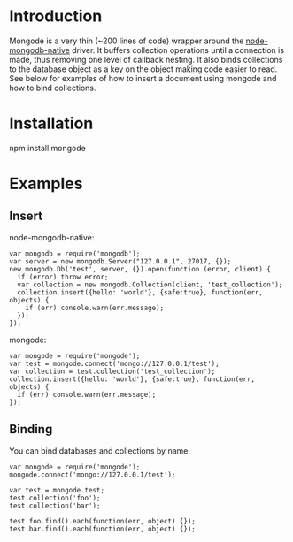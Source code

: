 Introduction
============

Mongode is a very thin (~200 lines of code) wrapper around the [node-mongodb-native](https://github.com/christkv/node-mongodb-native) driver. It buffers collection operations until a connection is made, thus removing one level of callback nesting.  It also binds collections to the database object as a key on the object making code easier to read. See below for examples of how to insert a document using mongode and how to bind collections.

Installation
============

npm install mongode

Examples
========

Insert 
------

node-mongodb-native:

    var mongodb = require('mongodb');
    var server = new mongodb.Server("127.0.0.1", 27017, {});
    new mongodb.Db('test', server, {}).open(function (error, client) {
      if (error) throw error;
      var collection = new mongodb.Collection(client, 'test_collection');
      collection.insert({hello: 'world'}, {safe:true}, function(err, objects) {
        if (err) console.warn(err.message);
      });
    });    
    
mongode:

    var mongode = require('mongode');
    var test = mongode.connect('mongo://127.0.0.1/test');
    var collection = test.collection('test_collection');
    collection.insert({hello: 'world'}, {safe:true}, function(err, objects) {
      if (err) console.warn(err.message);
    });

Binding
-------

You can bind databases and collections by name:

    var mongode = require('mongode');
    mongode.connect('mongo://127.0.0.1/test');

    var test = mongode.test;
    test.collection('foo');
    test.collection('bar');
    
    test.foo.find().each(function(err, object) {});
    test.bar.find().each(function(err, object) {});
